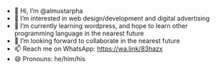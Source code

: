- 👋 Hi, I’m @almustarpha
- 👀 I’m interested in web design/development and digital advertising 
- 🌱 I’m currently learning wordpress, and hope to learn other<br>programming language in the nearest future
- 💞️ I’m looking forward to collaborate in the nearest future 
- 📫 Reach me on WhatsApp: https://wa.link/83hazx
- 😄 Pronouns: he/him/his

<!---
almustarpha/almustarpha is a ✨ special ✨ repository because its `README.md` (this file) appears on your GitHub profile.
You can click the Preview link to take a look at your changes.
--->
